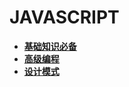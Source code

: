 # JAVASCRIPT

- [**基础知识必备**][1]
- [**高级编程**][2]
- [**设计模式**][3]

[1]: ./basics.md
[2]: ./advanced.md
[3]: ./designPatterns.md
